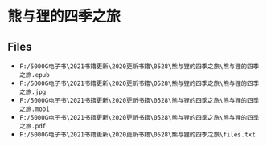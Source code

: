# 熊与狸的四季之旅

## Files

- `F:/5000G电子书\2021书籍更新\2020更新书籍\0528\熊与狸的四季之旅\熊与狸的四季之旅.epub`
- `F:/5000G电子书\2021书籍更新\2020更新书籍\0528\熊与狸的四季之旅\熊与狸的四季之旅.jpg`
- `F:/5000G电子书\2021书籍更新\2020更新书籍\0528\熊与狸的四季之旅\熊与狸的四季之旅.mobi`
- `F:/5000G电子书\2021书籍更新\2020更新书籍\0528\熊与狸的四季之旅\熊与狸的四季之旅.pdf`
- `F:/5000G电子书\2021书籍更新\2020更新书籍\0528\熊与狸的四季之旅\files.txt`
